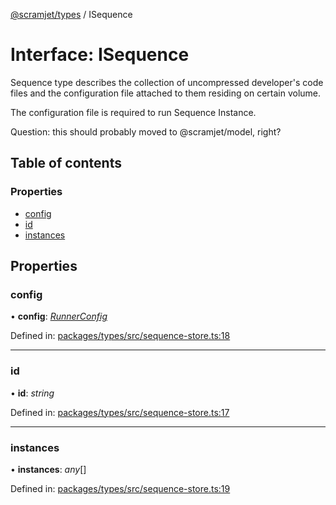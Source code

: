 [@scramjet/types](../README.md) / ISequence

# Interface: ISequence

Sequence type describes the collection
of uncompressed developer's code files
and the configuration file attached to them
residing on certain volume.

The configuration file is required to run
Sequence Instance.

Question: this should probably moved to @scramjet/model, right?

## Table of contents

### Properties

- [config](isequence.md#config)
- [id](isequence.md#id)
- [instances](isequence.md#instances)

## Properties

### config

• **config**: [*RunnerConfig*](../README.md#runnerconfig)

Defined in: [packages/types/src/sequence-store.ts:18](https://github.com/scramjetorg/transform-hub/blob/8f44413a/packages/types/src/sequence-store.ts#L18)

___

### id

• **id**: *string*

Defined in: [packages/types/src/sequence-store.ts:17](https://github.com/scramjetorg/transform-hub/blob/8f44413a/packages/types/src/sequence-store.ts#L17)

___

### instances

• **instances**: *any*[]

Defined in: [packages/types/src/sequence-store.ts:19](https://github.com/scramjetorg/transform-hub/blob/8f44413a/packages/types/src/sequence-store.ts#L19)
